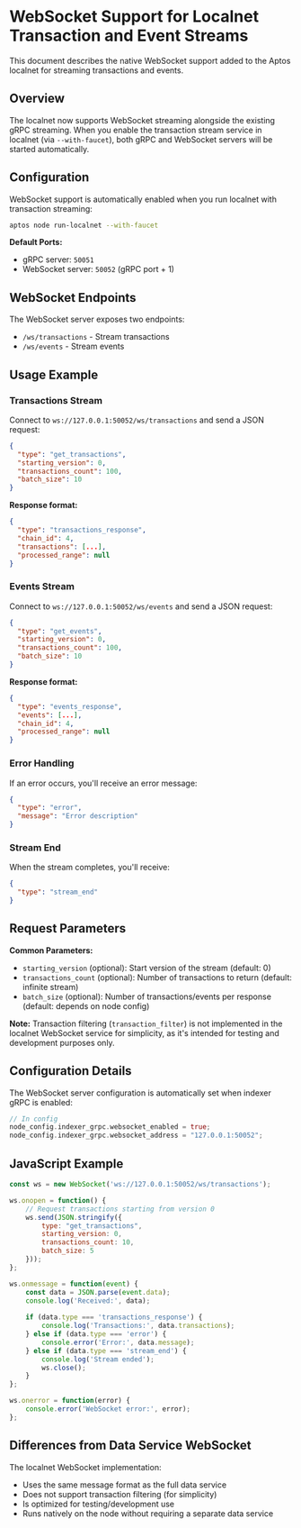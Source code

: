 # WebSocket Support for Localnet Transaction and Event Streams

This document describes the native WebSocket support added to the Aptos localnet for streaming transactions and events.

## Overview

The localnet now supports WebSocket streaming alongside the existing gRPC streaming. When you enable the transaction stream service in localnet (via `--with-faucet`), both gRPC and WebSocket servers will be started automatically.

## Configuration

WebSocket support is automatically enabled when you run localnet with transaction streaming:

```bash
aptos node run-localnet --with-faucet
```

**Default Ports:**
- gRPC server: `50051`
- WebSocket server: `50052` (gRPC port + 1)

## WebSocket Endpoints

The WebSocket server exposes two endpoints:

- `/ws/transactions` - Stream transactions
- `/ws/events` - Stream events

## Usage Example

### Transactions Stream

Connect to `ws://127.0.0.1:50052/ws/transactions` and send a JSON request:

```json
{
  "type": "get_transactions",
  "starting_version": 0,
  "transactions_count": 100,
  "batch_size": 10
}
```

**Response format:**
```json
{
  "type": "transactions_response",
  "chain_id": 4,
  "transactions": [...],
  "processed_range": null
}
```

### Events Stream  

Connect to `ws://127.0.0.1:50052/ws/events` and send a JSON request:

```json
{
  "type": "get_events", 
  "starting_version": 0,
  "transactions_count": 100,
  "batch_size": 10
}
```

**Response format:**
```json
{
  "type": "events_response",
  "events": [...],
  "chain_id": 4,
  "processed_range": null
}
```

### Error Handling

If an error occurs, you'll receive an error message:

```json
{
  "type": "error",
  "message": "Error description"
}
```

### Stream End

When the stream completes, you'll receive:

```json
{
  "type": "stream_end"
}
```

## Request Parameters

**Common Parameters:**
- `starting_version` (optional): Start version of the stream (default: 0)
- `transactions_count` (optional): Number of transactions to return (default: infinite stream)
- `batch_size` (optional): Number of transactions/events per response (default: depends on node config)

**Note:** Transaction filtering (`transaction_filter`) is not implemented in the localnet WebSocket service for simplicity, as it's intended for testing and development purposes only.

## Configuration Details

The WebSocket server configuration is automatically set when indexer gRPC is enabled:

```rust
// In config
node_config.indexer_grpc.websocket_enabled = true;
node_config.indexer_grpc.websocket_address = "127.0.0.1:50052";
```

## JavaScript Example

```javascript
const ws = new WebSocket('ws://127.0.0.1:50052/ws/transactions');

ws.onopen = function() {
    // Request transactions starting from version 0
    ws.send(JSON.stringify({
        type: "get_transactions",
        starting_version: 0,
        transactions_count: 10,
        batch_size: 5
    }));
};

ws.onmessage = function(event) {
    const data = JSON.parse(event.data);
    console.log('Received:', data);
    
    if (data.type === 'transactions_response') {
        console.log('Transactions:', data.transactions);
    } else if (data.type === 'error') {
        console.error('Error:', data.message);
    } else if (data.type === 'stream_end') {
        console.log('Stream ended');
        ws.close();
    }
};

ws.onerror = function(error) {
    console.error('WebSocket error:', error);
};
```

## Differences from Data Service WebSocket

The localnet WebSocket implementation:
- Uses the same message format as the full data service
- Does not support transaction filtering (for simplicity)
- Is optimized for testing/development use
- Runs natively on the node without requiring a separate data service